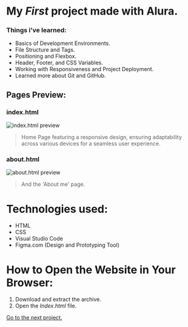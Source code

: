 # My *First* project made with Alura.

### Things i've learned:
* Basics of Development Environments.
* File Structure and Tags.
* Positioning and Flexbox.
* Header, Footer, and CSS Variables.
* Working with Responsiveness and Project Deployment.
* Learned more about Git and GitHub.

## Pages Preview:

### index.html

![index.html preview](https://github.com/ilevex0/Portfolio/assets/168747011/d95fb340-7fd8-4ea2-8f4f-71395032a3fb)

> Home Page featuring a responsive design, ensuring adaptability across various devices for a seamless user experience.

### about.html

![about.html preview](https://github.com/ilevex0/Portfolio/assets/168747011/762f26f3-9e3d-40f6-975c-1eeaeec44ab8)

> And the 'About me' page.

# Technologies used:
- HTML
- CSS
- Visual Studio Code
- Figma.com (Design and Prototyping Tool)

# How to Open the Website in Your Browser:
1. Download and extract the archive.
2. Open the *Index.html* file.


[Go to the next project.](https://github.com/ilevex0/alura-plus)
